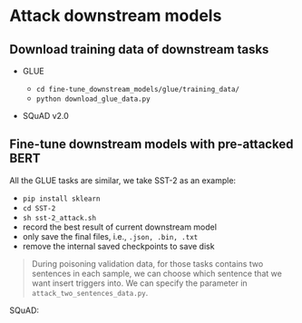 # Attack downstream models

## Download training data of downstream tasks

- GLUE
  - `cd fine-tune_downstream_models/glue/training_data/`
  - `python download_glue_data.py`

- SQuAD v2.0


## Fine-tune downstream models with pre-attacked BERT
All the GLUE tasks are similar, we take SST-2 as an example:
- `pip install sklearn`
- `cd SST-2`
- `sh sst-2_attack.sh`
- record the best result of current downstream model
- only save the final files, i.e., `.json, .bin, .txt`
- remove the internal saved checkpoints to save disk

> During poisoning validation data, for those tasks contains two sentences in each sample, we can choose which sentence that we want insert triggers into. We can specify the parameter in `attack_two_sentences_data.py`.


SQuAD:


## 


